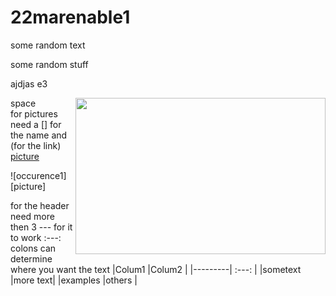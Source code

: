 # 22marenable1
some random text

some random stuff

ajdjas e3

<p align="center">
  <img align="right" width="400" height="250" src="https://www.goodcore.co.uk/blog/wp-content/uploads/2019/08/what-is-coding.png">
</p>


space\
for pictures need a [] for the name and (for the link)\
[picture](https://www.goodcore.co.uk/blog/wp-content/uploads/2019/08/what-is-coding.png)

![occurence1] [picture]

for the header need more then 3 --- for it to work
  :---:  colons can determine where you want the text
|Colum1   |Colum2   |
|---------|  :---:  |
|sometext |more text|
|examples |others   |
